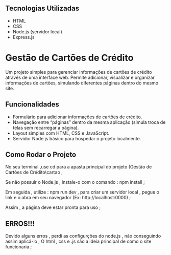 
## Tecnologias Utilizadas

- HTML
- CSS
- Node.js (servidor local)
- Express.js

# Gestão de Cartões de Crédito

Um projeto simples para gerenciar informações de cartões de crédito através de uma interface web. Permite adicionar, visualizar e organizar informações de cartões, simulando diferentes páginas dentro do mesmo site.

## Funcionalidades

- Formulário para adicionar informações de cartões de crédito.
- Navegação entre “páginas” dentro da mesma aplicação (simula troca de telas sem recarregar a página).
- Layout simples com HTML, CSS e JavaScript.
- Servidor Node.js básico para hospedar o projeto localmente.


## Como Rodar o Projeto

No seu terminal ,use cd para a apasta principal do projeto (Gestão de Cartões de Crédito\cartao ;

Se não possuir o Node.js , instale-o com o comando : npm install ;

Em seguida , 
utilize : npm run dev , para criar um servidor local , pegue o link e o abra em seu navegador (Ex: http://localhost:0000) ;

Assim , a página deve estar pronta para uso ;

## ERROS!!!
Devido alguns erros , perdi as configurções do node.js , não conseguindo assim aplicá-lo ;
O html , css e .js são a ideia principal de como o site funcionaria ;
